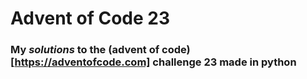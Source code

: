 # Advent of Code 23

### My *solutions* to the (advent of code)[https://adventofcode.com] challenge 23 made in python
